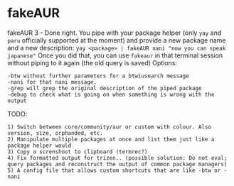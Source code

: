 # fakeAUR
fakeAUR 3 - Done right.
You pipe with your package helper (only `yay` and `paru` officially supported at the moment) and provide a new package name and a new description:
`yay <package> | fakeAUR nani "now you can speak japanese"`
Once you did that, you can use `fakeaur` in that terminal session without piping to it again (the old query is saved)
Options:
```
-btw without further parameters for a btwiusearch message
-nani for that nani message.
-grep will grep the original description of the piped package
-debug to check what is going on when something is wrong with the output
```

TODO:
```
1) Switch between core/community/aur or custom with colour. Also version, size, orphanded, etc.
2) Manipulate multiple packages at once and list them just like a package helper would
3) Copy a screnshoot to clipboard (termrec?)
4) Fix formatted output for trizen.. (possible solution: Do not eval; query packages and reconstruct the output of common package managers) 
5) A config file that allows custom shortcuts that are like -btw or -nani
```
